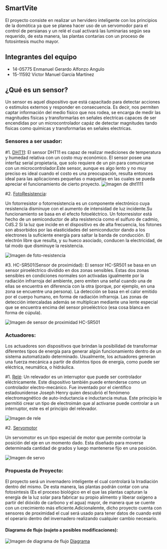 ## SmartVite
  El proyecto consiste en realizar un hervidero inteligente con los principios de la domótica ya que se planea hacer uso de un servomodor para el control de persianas y un relé el cual activará las luminarias según sea requerido, de esta manera, las plantas contarias con un proceso de fotosintesis mucho mayor.

## Integrantes del equipo
* 14-05775 Enmanuel Gerardo Alfonzo Angulo
* 15-11592 Víctor Manuel García Martínez 

## ¿Qué es un sensor?
Un sensor es aquel dispositivo que está capacitado para detectar acciones o estimulos externos y responder en consecuencia. Es decir, nos permiten captar información del medio físico que nos rodea, se encarga de medir las magnitudes físicas y transformarlas en señales electricas capaces de ser encendidas por un microcontrolador capáz de detectar magnitudes tando fisicas como químicas y transformarlas en señales electricas.

### Sensores a ser usador:
    
#1. [DHT11](https://github.com/USB-EC3081-III-2019/EC3081-G02/blob/master/docs/DataSheet%20DHT11.pdf): 
El sensor DHT11 es capaz de realizar mediciones de temperatura y humedad relativa con un costo muy económico. El sensor posee una interfaz serial propietaria, que solo requiere de un pin para comunicarse con un microcontrolador.Este sensor, aunque es algo lento y no muy preciso es ideal cuando el costo es una preocupación, resulta entonces ideal para las aplicaciones pequeñas o maquetas en las cuales se pueda apreciar el funcionamiento de cierto proyecto.
   ![Imagen de dht1111](https://github.com/USB-EC3081-III-2019/EC3081-G02/blob/master/Imagenes/dht11.jpg)
    
#2. [FotoResistencia](https://github.com/USB-EC3081-III-2019/EC3081-G02/blob/master/docs/Datasheet%20LDR.pdf):

Un fotorresistor o fotorresistencia es un componente electrónico cuya resistencia disminuye con el aumento de intensidad de luz incidente.Su funcionamiento se basa en el efecto fotoeléctrico. Un fotorresistor está hecho de un semiconductor de alta resistencia como el sulfuro de cadmio, CdS.2​ Si la luz que incide en el dispositivo es de alta frecuencia, los fotones son absorbidos por las elasticidades del semiconductor dando a los electrones la suficiente energía para saltar la banda de conducción. El electrón libre que resulta, y su hueco asociado, conducen la electricidad, de tal modo que disminuye la resistencia.

![Imagen de foto-resistencia](https://github.com/USB-EC3081-III-2019/EC3081-G02/blob/master/Imagenes/foto-resistencia.jpg)

#3. HC-SR501(Sensor de proximidad):
El sensor HC-SR501 se basa en un sensor piroeléctrico dividido en dos zonas sensibles. Estas dos zonas sensibles en condiciones normales son activadas igualmente por la radiación infrarroja del ambiente, pero emiten una señal cuando una de ellas se encuentra en diferencia con la otra (porque, por ejemplo, en una zona se encuentre una persona). La detección se basa en el calor emitido por el cuerpo humano, en forma de radiación infrarroja. Las zonas de detección intercaladas además se multiplican mediante una lente especial que se encuentra encima del sensor piroeléctrico (esa cosa blanca en forma de cúpula).

![Imagen de sensor de proximidad HC-SR501](https://github.com/USB-EC3081-III-2019/EC3081-G02/blob/master/Imagenes/sensor%20de%20proximidad%20HC-SR501.jpg)


### Actuadores:
Los actuadores son dispositivos que brindan la posibilidad de transformar diferentes tipos de energía para generar algún funcionamiento dentro de un sistema automatizado determinado. Usualmente, los actuadores generan una fuerza mecánica a partir de distintos tipos de energía, como puede ser eléctrica, neumática, o hidráulica.

#1. [Relé](https://github.com/USB-EC3081-III-2019/EC3081-G02/blob/master/docs/Datasheet%20de%20rele%20831A-1.pdf):
Un relevador es un interruptor que puede ser controlador eléctricamente. Este dispositivo también puede entenderse como un controlador electro-mecánico. Fue inventado por el científico estadounidense Joseph Henry quien descubrió el fenómeno electromagnético de auto-inductancia e inductancia mutua. Este principio le permitió crear un tipo de electroimán que al activarse puede controlar a un interruptor, este es el principio del relevador.

![Imagen de rele](https://github.com/USB-EC3081-III-2019/EC3081-G02/blob/master/Imagenes/rele.jpg)

#2. [Servomotor](https://github.com/USB-EC3081-III-2019/EC3081-G02/blob/master/docs/Servomotores.docx)

Un servomotor es un tipo especial de motor que permite controlar la posición del eje en un momento dado. Esta diseñado para moverse determinada cantidad de grados y luego mantenerse fijo en una posición.

![Imagen de servo](https://github.com/USB-EC3081-III-2019/EC3081-G02/blob/master/Imagenes/servo.jpg)


    
   
### Propuesta de Proyecto:
El proyecto será un invernadero inteligente el cual controlará la Irradiación dentro del mismo. De esta manera, las plantas podrán contar con una fotosintesis (Es el proceso biológico en el que las plantas capturan la energía de la luz solar para fabricar su propio alimento y liberar oxígeno a partir del dióxido de carbono y el agua) mayor, de manera que se cuente con un crecimiento más eficiente.Adicionalemte, dicho proyecto cuenta con sensores de proximidad el cual será usado para tener datos de cuando esté el operario dentro del invernadero realizando cualquier cambio necesario.



#### Diagrama de flujo (sujeto a posibles modificaciones):


![Imagen de diagrama de flujo](https://github.com/USB-EC3081-III-2019/EC3081-G02/blob/master/Imagenes/diagrama%20de%20flujo.png)
[Diagrama](https://github.com/USB-EC3081-III-2019/EC3081-G02/blob/master/docs/Diagrama%20de%20Flujo%20Proyectos_2.pdf)
